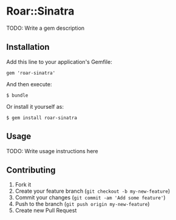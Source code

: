 # Roar::Sinatra

TODO: Write a gem description

## Installation

Add this line to your application's Gemfile:

    gem 'roar-sinatra'

And then execute:

    $ bundle

Or install it yourself as:

    $ gem install roar-sinatra

## Usage

TODO: Write usage instructions here

## Contributing

1. Fork it
2. Create your feature branch (`git checkout -b my-new-feature`)
3. Commit your changes (`git commit -am 'Add some feature'`)
4. Push to the branch (`git push origin my-new-feature`)
5. Create new Pull Request
